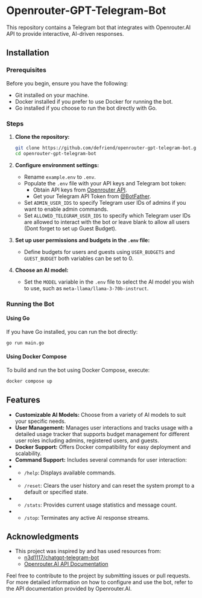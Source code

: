 # Openrouter-GPT-Telegram-Bot
This repository contains a Telegram bot that integrates with Openrouter.AI API to provide interactive, AI-driven responses.

## Installation

### Prerequisites
Before you begin, ensure you have the following:
- Git installed on your machine.
- Docker installed if you prefer to use Docker for running the bot.
- Go installed if you choose to run the bot directly with Go.

### Steps

1. **Clone the repository:**
   ```bash
   git clone https://github.com/defriend/openrouter-gpt-telegram-bot.git
   cd openrouter-gpt-telegram-bot
   ```

2. **Configure environment settings:**
    - Rename `example.env` to `.env`.
    - Populate the `.env` file with your API keys and Telegram bot token:
        - Obtain API keys from [Openrouter API](https://openrouter.ai/keys).
        - Get your Telegram API Token from [@BotFather](https://t.me/BotFather).
    - Set `ADMIN_USER_IDS` to specify Telegram user IDs of admins if you want to enable admin commands.
    - Set `ALLOWED_TELEGRAM_USER_IDS` to specify which Telegram user IDs are allowed to interact with the bot or leave blank to allow all users (Dont forget to set up Guest Budget).

3. **Set up user permissions and budgets in the `.env` file:**
    - Define budgets for users and guests using `USER_BUDGETS` and `GUEST_BUDGET` both variables can be set to 0.

4. **Choose an AI model:**
    - Set the `MODEL` variable in the `.env` file to select the AI model you wish to use, such as `meta-llama/llama-3-70b-instruct`.

### Running the Bot

#### Using Go
If you have Go installed, you can run the bot directly:
```bash
go run main.go
```

#### Using Docker Compose
To build and run the bot using Docker Compose, execute:
```bash
docker compose up
```

## Features
- **Customizable AI Models:** Choose from a variety of AI models to suit your specific needs.
- **User Management:** Manages user interactions and tracks usage with a detailed usage tracker that supports budget management for different user roles including admins, registered users, and guests.
- **Docker Support:** Offers Docker compatibility for easy deployment and scalability.
-  **Command Support:** Includes several commands for user interaction:
- - `/help`: Displays available commands.
- - `/reset`: Clears the user history and can reset the system prompt to a default or specified state.
- - `/stats`: Provides current usage statistics and message count.
- - `/stop`: Terminates any active AI response streams.


## Acknowledgments
- This project was inspired by and has used resources from:
    - [n3d1117/chatgpt-telegram-bot](https://github.com/n3d1117/chatgpt-telegram-bot)
    - [Openrouter.AI API Documentation](https://openrouter.ai)

Feel free to contribute to the project by submitting issues or pull requests. For more detailed information on how to configure and use the bot, refer to the API documentation provided by Openrouter.AI.
